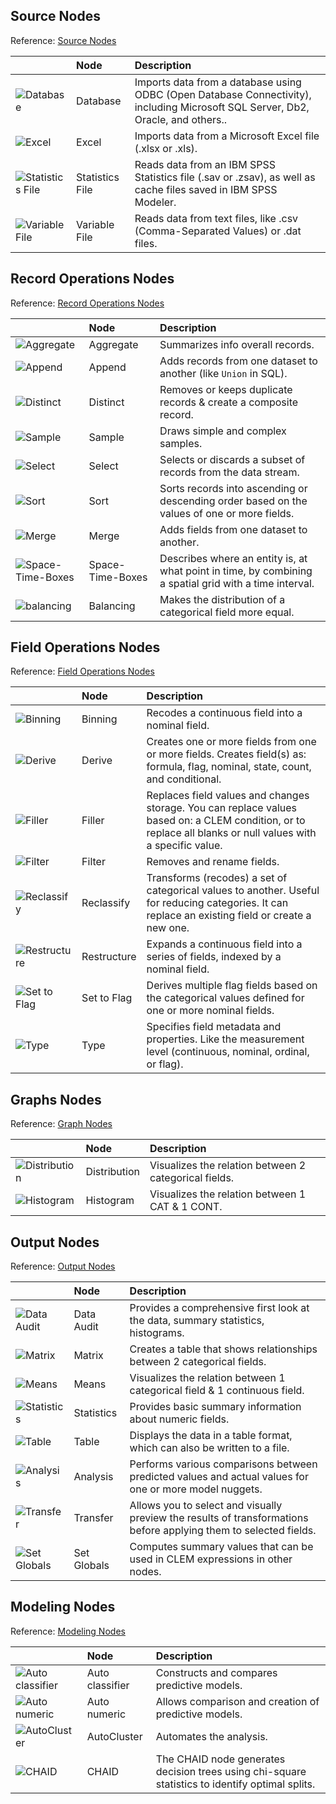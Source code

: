 ## Source Nodes
Reference: [Source Nodes](https://www.ibm.com/docs/en/spss-modeler/18.3.0?topic=nodes-overview)

|    | Node | Description |
| --- | :--- | :---------- |
| ![Database](https://www.ibm.com/docs/en/SS3RA7_18.3.0/modeler_mainhelp_client_ddita/clementine/images/databasenodeicon.jpg)  | Database | Imports data from a database using ODBC (Open Database Connectivity), including Microsoft SQL Server, Db2, Oracle, and others.. |
| ![Excel](https://www.ibm.com/docs/en/SS3RA7_18.3.0/modeler_mainhelp_client_ddita/clementine/images/excelimportnodeicon.jpg) | Excel | Imports data from a Microsoft Excel file (.xlsx or .xls). |
| ![Statistics File](https://www.ibm.com/docs/en/SS3RA7_18.3.0/modeler_mainhelp_client_ddita/clementine/images/spssfilenodeicon.jpg) | Statistics File | Reads data from an IBM SPSS Statistics file (.sav or .zsav), as well as cache files saved in IBM SPSS Modeler. |
| ![Variable File](https://www.ibm.com/support/knowledgecenter/SS3RA7_18.2.1/modeler_mainhelp_client_ddita/clementine/images/varfile_node_icon.jpg) | Variable File | Reads data from text files, like .csv (Comma-Separated Values) or .dat files. |


## Record Operations Nodes
Reference: [Record Operations Nodes](https://www.ibm.com/docs/en/spss-modeler/18.3.0?topic=nodes-overview-record-operations)

|    | Node | Description |
| --- | :--- | :---------- |
| ![Aggregate](https://www.ibm.com/docs/en/SS3RA7_18.3.0/modeler_mainhelp_client_ddita/clementine/images/aggregatenodeicon.jpg) | Aggregate | Summarizes info overall records. |
| ![Append](https://www.ibm.com/docs/en/SS3RA7_18.3.0/modeler_mainhelp_client_ddita/clementine/images/appendnodeicon.jpg) | Append | Adds records from one dataset to another (like `Union` in SQL). |
| ![Distinct](https://www.ibm.com/support/knowledgecenter/SS3RA7_18.2.1/modeler_mainhelp_client_ddita/clementine/images/distinctnodeicon.jpg) | Distinct | Removes or keeps duplicate records & create a composite record. |
| ![ Sample](https://www.ibm.com/support/knowledgecenter/SS3RA7_18.2.1/modeler_mainhelp_client_ddita/clementine/images/samplenodeicon.jpg) | Sample | Draws simple and complex samples. |
| ![ Select](https://www.ibm.com/support/knowledgecenter/SS3RA7_18.2.1/modeler_mainhelp_client_ddita/clementine/images/select_node_icon.jpg) | Select | Selects or discards a subset of records from the data stream. |
| ![ Sort ](https://www.ibm.com/support/knowledgecenter/SS3RA7_18.2.1/modeler_mainhelp_client_ddita/clementine/images/sortnodeicon.jpg) | Sort | Sorts records into ascending or descending order based on the values of one or more fields. |
| ![ Merge ](https://www.ibm.com/support/knowledgecenter/SS3RA7_18.2.1/modeler_mainhelp_client_ddita/clementine/images/mergenodeicon.jpg) | Merge | Adds fields from one dataset to another. |
| ![ Space-Time-Boxes  ](https://www.ibm.com/support/knowledgecenter/SS3RA7_18.2.1/modeler_mainhelp_client_ddita/clementine/images/spacetimenodeicon.jpg) | Space-Time-Boxes | Describes where an entity is, at what point in time, by combining a spatial grid with a time interval. |
| ![ balancing  ](https://www.ibm.com/support/knowledgecenter/SS3RA7_18.2.1/modeler_mainhelp_client_ddita/clementine/images/balancenodeicon.jpg) | Balancing | Makes the distribution of a categorical field more equal. |


## Field Operations Nodes
Reference: [Field Operations Nodes](https://www.ibm.com/support/knowledgecenter/en/SS3RA7_18.2.1/modeler_mainhelp_client_ddita/clementine/field_ops_nodes.html)

|    | Node | Description |
| --- | :--- | :---------- |
| ![Binning](https://www.ibm.com/support/knowledgecenter/SS3RA7_18.2.1/modeler_mainhelp_client_ddita/clementine/images/binningnodeicon.jpg) | Binning | Recodes a continuous field into a nominal field. |
| ![Derive](https://www.ibm.com/support/knowledgecenter/SS3RA7_18.2.1/modeler_mainhelp_client_ddita/clementine/images/derive_node_icon.jpg) | Derive | Creates one or more fields from one or more fields. Creates field(s) as: formula, flag, nominal, state, count, and conditional. |
| ![Filler](https://www.ibm.com/docs/en/SS3RA7_18.3.0/modeler_mainhelp_client_ddita/clementine/images/fillernodeicon.jpg) | Filler | Replaces field values and changes storage. You can replace values based on: a CLEM condition, or to replace all blanks or null values with a specific value. |
| ![Filter](https://www.ibm.com/support/knowledgecenter/SS3RA7_18.2.1/modeler_mainhelp_client_ddita/clementine/images/filternodeicon.jpg) | Filter | Removes and rename fields. |
| ![Reclassify](https://www.ibm.com/support/knowledgecenter/SS3RA7_18.2.1/modeler_mainhelp_client_ddita/clementine/images/reclassifynodeicon.jpg) | Reclassify | Transforms (recodes) a set of categorical values to another. Useful for reducing categories. It can replace an existing field or create a new one. |
| ![Restructure](https://www.ibm.com/support/knowledgecenter/SS3RA7_18.2.1/modeler_mainhelp_client_ddita/clementine/images/restructurenodeicon.jpg) | Restructure | Expands a continuous field into a series of fields, indexed by a nominal field. |
| ![Set to Flag](https://www.ibm.com/support/knowledgecenter/SS3RA7_18.2.1/modeler_mainhelp_client_ddita/clementine/images/settoflagnodeicon.jpg) | Set to Flag | Derives multiple flag fields based on the categorical values defined for one or more nominal fields. |
| ![Type](https://www.ibm.com/support/knowledgecenter/SS3RA7_18.2.1/modeler_mainhelp_client_ddita/clementine/images/typenodeicon.jpg) | Type | Specifies field metadata and properties. Like the measurement level (continuous, nominal, ordinal, or flag). |

## Graphs Nodes
Reference: [Graph Nodes](https://www.ibm.com/support/knowledgecenter/en/SS3RA7_18.2.1/modeler_mainhelp_client_ddita/clementine/graph_nodes_overview.html)

|    | Node | Description |
| --- | :--- | :---------- |
| ![Distribution ](https://www.ibm.com/support/knowledgecenter/SS3RA7_18.2.1/modeler_mainhelp_client_ddita/clementine/images/distributionnodeicon.jpg) | Distribution | Visualizes the relation between 2 categorical fields. |
| ![Histogram ](https://www.ibm.com/support/knowledgecenter/SS3RA7_18.2.1/modeler_mainhelp_client_ddita/clementine/images/histogramnodeicon.jpg) | Histogram | Visualizes the relation between 1 CAT & 1 CONT. |
 
## Output Nodes
Reference: [Output Nodes](https://www.ibm.com/support/knowledgecenter/en/SS3RA7_18.2.1/modeler_mainhelp_client_ddita/clementine/output_nodes.html)

|    | Node | Description |
| --- | :--- | :---------- |
| ![Data Audit ](https://www.ibm.com/support/knowledgecenter/SS3RA7_18.2.1/modeler_mainhelp_client_ddita/clementine/images/dataauditnodeicon.jpg) | Data Audit | Provides a comprehensive first look at the data, summary statistics, histograms. |
| ![Matrix  ](https://www.ibm.com/support/knowledgecenter/SS3RA7_18.2.1/modeler_mainhelp_client_ddita/clementine/images/matrixnodeicon.jpg) | Matrix |  Creates a table that shows relationships between 2 categorical fields. |
| ![Means  ](https://www.ibm.com/support/knowledgecenter/SS3RA7_18.2.1/modeler_mainhelp_client_ddita/clementine/images/meansnodeicon.jpg) | Means | Visualizes the relation between 1 categorical field & 1 continuous field. |
| ![Statistics  ](https://www.ibm.com/support/knowledgecenter/SS3RA7_18.2.1/modeler_mainhelp_client_ddita/clementine/images/statisticsnodeicon.jpg) | Statistics | Provides basic summary information about numeric fields. |
| ![Table  ](https://www.ibm.com/support/knowledgecenter/SS3RA7_18.2.1/modeler_mainhelp_client_ddita/clementine/images/table_node_icon.jpg) | Table | Displays the data in a table format, which can also be written to a file. |
| ![Analysis  ](https://www.ibm.com/support/knowledgecenter/SS3RA7_18.2.1/modeler_mainhelp_client_ddita/clementine/images/analysisnodeicon.jpg) | Analysis | Performs various comparisons between predicted values and actual values for one or more model nuggets. |
| ![Transfer   ](https://www.ibm.com/support/knowledgecenter/SS3RA7_18.2.1/modeler_mainhelp_client_ddita/clementine/images/transformnodeicon.jpg) | Transfer | Allows you to select and visually preview the results of transformations before applying them to selected fields. |
| ![Set Globals ](https://www.ibm.com/support/knowledgecenter/SS3RA7_18.2.1/modeler_mainhelp_client_ddita/clementine/images/setglobalsnodeicon.jpg) | Set Globals | Computes summary values that can be used in CLEM expressions in other nodes. |


## Modeling Nodes
Reference: [Modeling Nodes](https://www.ibm.com/support/knowledgecenter/en/SS3RA7_18.2.1/modeler_mainhelp_client_ddita/clementine/modeling_nodes.html)

|    | Node | Description |
| --- | :--- | :---------- |
| ![Auto classifier](https://www.ibm.com/docs/en/SS3RA7_18.3.0/modeler_mainhelp_client_ddita/clementine/images/binaryclassifiernodeicon.jpg) | Auto classifier | Constructs and compares predictive models. |
| ![Auto numeric](https://www.ibm.com/support/knowledgecenter/SS3RA7_18.2.1/modeler_mainhelp_client_ddita/clementine/images/rangepredictornodeicon.jpg) | Auto numeric |Allows comparison and creation of predictive models. |
| ![AutoCluster ](https://www.ibm.com/support/knowledgecenter/SS3RA7_18.2.1/modeler_mainhelp_client_ddita/clementine/images/autoclusternodeicon.jpg) | AutoCluster | Automates the analysis. |
| ![CHAID](https://www.ibm.com/docs/en/SS3RA7_18.2.2/modeler_mainhelp_client_ddita/clementine/images/chaidnodeicon.jpg) | CHAID | The CHAID node generates decision trees using chi-square statistics to identify optimal splits. |
